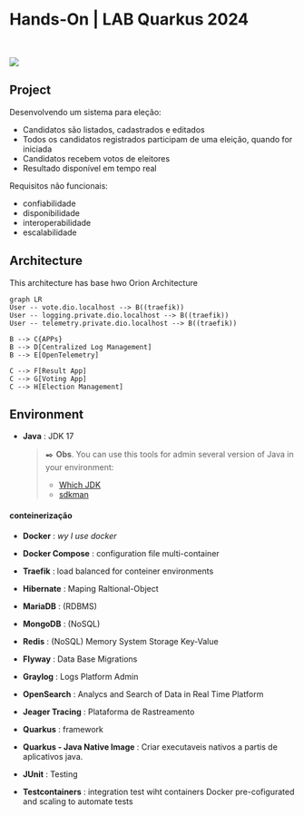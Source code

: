 # Hands-On |  LAB Quarkus 2024
<img src="https://img.shields.io/badge/by-Alejandro.Fuentes-informational?style=for-the-badge&logoColor=white&color=cdcdcd" alt="" /> <img src="https://img.shields.io/badge/tutor-Thiago.Poiani_[thpoiani]-informational?style=for-the-badge&logoColor=white&color=cdcdcd" alt="" />

<img src="https://img.shields.io/badge/quarkus-%23316192.svg?style=flat-square&logo=quarkus&logoColor=white" />

## Project
Desenvolvendo um sistema para eleção:
* Candidatos são listados, cadastrados e editados
* Todos os candidatos registrados participam de uma eleição, quando for iniciada
* Candidatos recebem votos de eleitores
* Resultado disponível em tempo real

Requisitos não funcionais: 
* confiabilidade
* disponibilidade
* interoperabilidade
* escalabilidade

## Architecture

This architecture has base hwo Orion Architecture

```mermaid
graph LR
User -- vote.dio.localhost --> B((traefik))
User -- logging.private.dio.localhost --> B((traefik))
User -- telemetry.private.dio.localhost --> B((traefik))

B --> C{APPs}
B --> D[Centralized Log Management]
B --> E[OpenTelemetry]

C --> F[Result App]
C --> G[Voting App]
C --> H[Election Management]
```

## Environment

* **Java** : JDK 17
	> ✒️ **Obs**. You can use this tools for admin several version of Java in your environment:
	> - [Which JDK](https://whichjdk.com/)
	> - [sdkman](https://sdkman.io)
	
#### conteinerização
* **Docker** : *wy I use docker*
* **Docker Compose** : configuration file multi-container
* **Traefik** : load balanced for conteiner environments
* **Hibernate** : Maping Raltional-Object
* **MariaDB** : (RDBMS)
* **MongoDB** : (NoSQL)
* **Redis** : (NoSQL) Memory System Storage Key-Value 
* **Flyway** : Data Base Migrations
* **Graylog** : Logs Platform Admin
*  **OpenSearch** : Analycs and Search of Data in  Real Time Platform
* **Jeager Tracing** : Plataforma de  Rastreamento

* **Quarkus** : framework
* **Quarkus - Java Native Image** : Criar executaveis nativos a partis de aplicativos java.
* **JUnit** : Testing
* **Testcontainers** : integration test wiht containers Docker pre-cofigurated and scaling to automate tests
